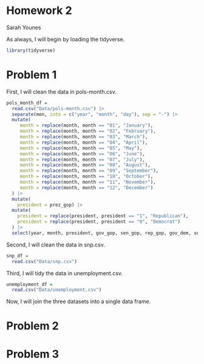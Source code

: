 Homework 2
================
Sarah Younes

As always, I will begin by loading the tidyverse.

``` r
library(tidyverse)
```

# Problem 1

First, I will clean the data in pols-month.csv.

``` r
pols_month_df =
  read.csv("Data/pols-month.csv") |>
  separate(mon, into = c("year", "month", "day"), sep = "-") |>
  mutate(
     month = replace(month, month == "01", "January"),
     month = replace(month, month == "02", "February"),
     month = replace(month, month == "03", "March"),
     month = replace(month, month == "04", "April"),
     month = replace(month, month == "05", "May"),
     month = replace(month, month == "06", "June"),
     month = replace(month, month == "07", "July"),
     month = replace(month, month == "08", "August"),
     month = replace(month, month == "09", "September"),
     month = replace(month, month == "10", "October"),
     month = replace(month, month == "11", "November"),
     month = replace(month, month == "12", "December")
  ) |>
  mutate(
    president = prez_gop) |>
  mutate(
    president = replace(president, president == "1", "Republican"),
    president = replace(president, president == "0", "Democrat")
  ) |>
  select(year, month, president, gov_gop, sen_gop, rep_gop, gov_dem, sen_dem, rep_dem)
```

Second, I will clean the data in snp.csv.

``` r
snp_df =
  read.csv("Data/snp.csv")
```

Third, I will tidy the data in unemployment.csv.

``` r
unemployment_df =
  read.csv("Data/unemployment.csv")
```

Now, I will join the three datasets into a single data frame.

# Problem 2

# Problem 3
